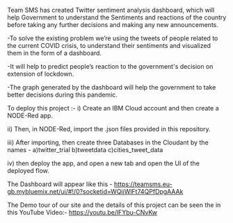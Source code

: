 Team SMS has created Twitter sentiment analysis dashboard, which will help Government to understand the Sentiments and reactions of the country before taking any further decisions and making any new announcements. 

-To solve the existing problem we’re using the tweets of people related to the current COVID crisis, to understand their sentiments and visualized them in the form of a dashboard.

-It will help to predict people’s reaction to the government's decision on extension of lockdown.

-The graph generated by the dashboard will help the government to take better decisions during this pandemic.


To deploy this project :-
i) Create an IBM Cloud account and then create a NODE-Red app.

ii) Then, in NODE-Red, import the .json files provided in this repository.

iii) After importing, then create three Databases in the Cloudant by the names -
	a)twitter_trial
	b)tweetdata
	c)cities_tweet_data
	
iv) then deploy the app, and open a new tab and open the UI of the deployed flow.


The Dashboard will appear like this  - 
https://teamsms.eu-gb.mybluemix.net/ui/#!/0?socketid=WQjjWlFt74QPfDpgAAAk


The Demo tour of our site and the details of this project can be seen the in this YouTube Video:-
https://youtu.be/lFYbu-CNvKw
